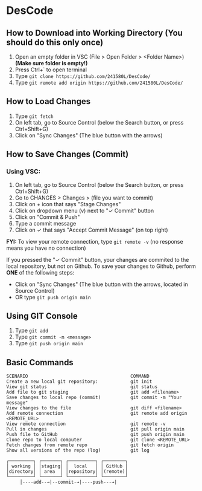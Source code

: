 # DesCode

## How to Download into Working Directory (You should do this only once)
1. Open an empty folder in VSC (File > Open Folder > &lt;Folder Name>) **(Make sure folder is empty!)**
2. Press Ctrl+` to open terminal
3. Type `git clone https://github.com/241580L/DesCode/`
4. Type `git remote add origin https://github.com/241580L/DesCode/`

## How to Load Changes
1. Type `git fetch`
2. On left tab, go to Source Control (below the Search button, or press Ctrl+Shift+G)
3. Click on "Sync Changes" (The blue button with the arrows)

## How to Save Changes (Commit)

### Using VSC:
1. On left tab, go to Source Control (below the Search button, or press Ctrl+Shift+G)
2. Go to CHANGES > Changes > (file you want to commit)
3. Click on + icon that says "Stage Changes"
4. Click on dropdown menu (v) next to "✓ Commit" button
5. Click on "Commit & Push"
6. Type a commit message
7. Click on ✓ that says "Accept Commit Message" (on top right)

**FYI:**
To view your remote connection, type `git remote -v` (no response means you have no connection)

If you pressed the "✓ Commit" button, your changes are commited to the local repository, but not on Github.
To save your changes to Github, perform **ONE** of the following steps:
* Click on "Sync Changes" (The blue button with the arrows, located in Source Control)
* OR type `git push origin main`

## Using GIT Console
1. Type `git add`
2. Type `git commit -m <message>`
3. Type `git push origin main`

## Basic Commands
```
SCENARIO                                      COMMAND
Create a new local git repository:            git init
View git status                               git status
Add file to git staging                       git add <filename>
Save changes to local repo (commit)           git commit -m "Your message"
View changes to the file                      git diff <filename>
Add remote connection                         git remote add origin <REMOTE_URL>
View remote connection                        git remote -v
Pull in changes                               git pull origin main
Push file to GitHub	                          git push origin main
Clone repo to local computer                  git clone <REMOTE_URL>
Fetch changes from remote repo                git fetch origin
Show all versions of the repo (log)           git log

┌─────────┐ ┌───────┐ ┌──────────┐ ┌────────┐
│ working │ │staging│ │  local   │ │ GitHub │
│directory│ │ area  │ │repository│ │(remote)│
└─────────┘ └───────┘ └──────────┘ └────────┘
     │----add--→|--commit-→|----push---→|

```